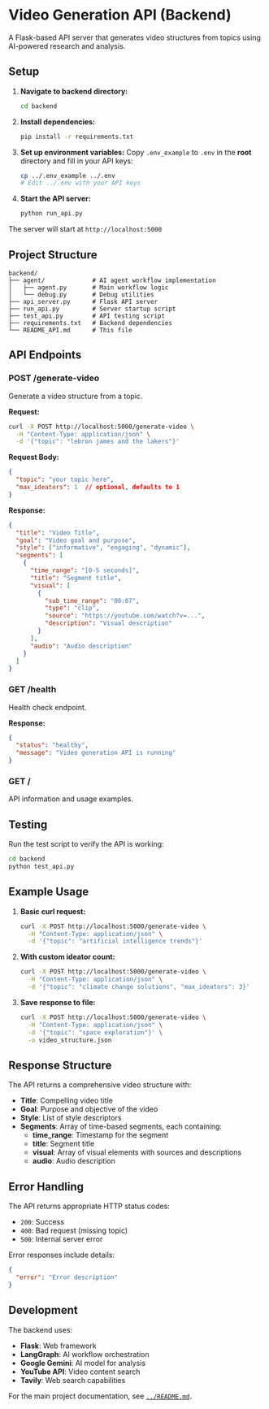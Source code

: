 # Video Generation API (Backend)

A Flask-based API server that generates video structures from topics using AI-powered research and analysis.

## Setup

1. **Navigate to backend directory:**
   ```bash
   cd backend
   ```

2. **Install dependencies:**
   ```bash
   pip install -r requirements.txt
   ```

3. **Set up environment variables:**
   Copy `.env_example` to `.env` in the **root** directory and fill in your API keys:
   ```bash
   cp ../.env_example ../.env
   # Edit ../.env with your API keys
   ```

4. **Start the API server:**
   ```bash
   python run_api.py
   ```

The server will start at `http://localhost:5000`

## Project Structure

```
backend/
├── agent/             # AI agent workflow implementation
│   ├── agent.py       # Main workflow logic
│   └── debug.py       # Debug utilities
├── api_server.py      # Flask API server
├── run_api.py         # Server startup script
├── test_api.py        # API testing script
├── requirements.txt   # Backend dependencies
└── README_API.md      # This file
```

## API Endpoints

### POST /generate-video
Generate a video structure from a topic.

**Request:**
```bash
curl -X POST http://localhost:5000/generate-video \
  -H "Content-Type: application/json" \
  -d '{"topic": "lebron james and the lakers"}'
```

**Request Body:**
```json
{
  "topic": "your topic here",
  "max_ideators": 1  // optional, defaults to 1
}
```

**Response:**
```json
{
  "title": "Video Title",
  "goal": "Video goal and purpose",
  "style": ["informative", "engaging", "dynamic"],
  "segments": [
    {
      "time_range": "[0-5 seconds]",
      "title": "Segment title",
      "visual": [
        {
          "sub_time_range": "00:07",
          "type": "clip",
          "source": "https://youtube.com/watch?v=...",
          "description": "Visual description"
        }
      ],
      "audio": "Audio description"
    }
  ]
}
```

### GET /health
Health check endpoint.

**Response:**
```json
{
  "status": "healthy",
  "message": "Video generation API is running"
}
```

### GET /
API information and usage examples.

## Testing

Run the test script to verify the API is working:

```bash
cd backend
python test_api.py
```

## Example Usage

1. **Basic curl request:**
   ```bash
   curl -X POST http://localhost:5000/generate-video \
     -H "Content-Type: application/json" \
     -d '{"topic": "artificial intelligence trends"}'
   ```

2. **With custom ideator count:**
   ```bash
   curl -X POST http://localhost:5000/generate-video \
     -H "Content-Type: application/json" \
     -d '{"topic": "climate change solutions", "max_ideators": 3}'
   ```

3. **Save response to file:**
   ```bash
   curl -X POST http://localhost:5000/generate-video \
     -H "Content-Type: application/json" \
     -d '{"topic": "space exploration"}' \
     -o video_structure.json
   ```

## Response Structure

The API returns a comprehensive video structure with:

- **Title**: Compelling video title
- **Goal**: Purpose and objective of the video
- **Style**: List of style descriptors
- **Segments**: Array of time-based segments, each containing:
  - **time_range**: Timestamp for the segment
  - **title**: Segment title
  - **visual**: Array of visual elements with sources and descriptions
  - **audio**: Audio description

## Error Handling

The API returns appropriate HTTP status codes:

- `200`: Success
- `400`: Bad request (missing topic)
- `500`: Internal server error

Error responses include details:
```json
{
  "error": "Error description"
}
```

## Development

The backend uses:
- **Flask**: Web framework
- **LangGraph**: AI workflow orchestration
- **Google Gemini**: AI model for analysis
- **YouTube API**: Video content search
- **Tavily**: Web search capabilities

For the main project documentation, see [`../README.md`](../README.md). 